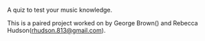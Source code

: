A quiz to test your music knowledge.

This is a paired project worked on by George Brown() and Rebecca Hudson(rhudson.813@gmail.com).

